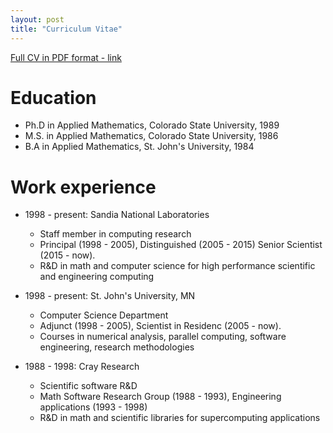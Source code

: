 ```yaml
---
layout: post
title: "Curriculum Vitae"
---
```


[Full CV in PDF format - link](https://maherou.github.io/files/MichaelAllenHerouxVitaCurrent.pdf)

Education
======
* Ph.D in Applied Mathematics, Colorado State University, 1989
* M.S. in Applied Mathematics, Colorado State University, 1986
* B.A in Applied Mathematics, St. John's University, 1984

Work experience
======
* 1998 - present: Sandia National Laboratories
  * Staff member in computing research
  * Principal (1998 - 2005), Distinguished (2005 - 2015) Senior Scientist (2015 - now).
  * R&D in math and computer science for high performance scientific and engineering computing

* 1998 - present: St. John's University, MN
  * Computer Science Department
  * Adjunct (1998 - 2005), Scientist in Residenc (2005 - now).
  * Courses in numerical analysis, parallel computing, software engineering, research methodologies

* 1988 - 1998: Cray Research
  * Scientific software R&D
  * Math Software Research Group (1988 - 1993), Engineering applications (1993 - 1998)
  * R&D in math and scientific libraries for supercomputing applications
